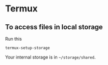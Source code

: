 # Termux

## To access files in local storage

Run this

```
termux-setup-storage
```

Your internal storage is in `~/storage/shared`.


